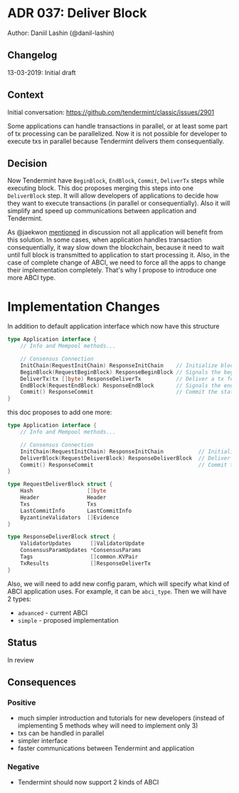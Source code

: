 # ADR 037: Deliver Block

Author: Daniil Lashin (@danil-lashin)

## Changelog

13-03-2019: Initial draft

## Context

Initial conversation: https://github.com/tendermint/classic/issues/2901

Some applications can handle transactions in parallel, or at least some
part of tx processing can be parallelized. Now it is not possible for developer
to execute txs in parallel because Tendermint delivers them consequentially.

## Decision

Now Tendermint have `BeginBlock`, `EndBlock`, `Commit`, `DeliverTx` steps
while executing block. This doc proposes merging this steps into one `DeliverBlock`
step. It will allow developers of applications to decide how they want to
execute transactions (in parallel or consequentially). Also it will simplify and
speed up communications between application and Tendermint.

As @jaekwon [mentioned](https://github.com/tendermint/classic/issues/2901#issuecomment-477746128)
in discussion not all application will benefit from this solution. In some cases,
when application handles transaction consequentially, it way slow down the blockchain,
because it need to wait until full block is transmitted to application to start
processing it. Also, in the case of complete change of ABCI, we need to force all the apps
to change their implementation completely. That's why I propose to introduce one more ABCI
type.

# Implementation Changes

In addition to default application interface which now have this structure

```go
type Application interface {
    // Info and Mempool methods...

    // Consensus Connection
    InitChain(RequestInitChain) ResponseInitChain    // Initialize blockchain with validators and other info from TendermintCore
    BeginBlock(RequestBeginBlock) ResponseBeginBlock // Signals the beginning of a block
    DeliverTx(tx []byte) ResponseDeliverTx           // Deliver a tx for full processing
    EndBlock(RequestEndBlock) ResponseEndBlock       // Signals the end of a block, returns changes to the validator set
    Commit() ResponseCommit                          // Commit the state and return the application Merkle root hash
}
```

this doc proposes to add one more:

```go
type Application interface {
    // Info and Mempool methods...

    // Consensus Connection
    InitChain(RequestInitChain) ResponseInitChain           // Initialize blockchain with validators and other info from TendermintCore
    DeliverBlock(RequestDeliverBlock) ResponseDeliverBlock  // Deliver full block
    Commit() ResponseCommit                                 // Commit the state and return the application Merkle root hash
}

type RequestDeliverBlock struct {
    Hash                 []byte
    Header               Header
    Txs                  Txs
    LastCommitInfo       LastCommitInfo
    ByzantineValidators  []Evidence
}

type ResponseDeliverBlock struct {
    ValidatorUpdates      []ValidatorUpdate
    ConsensusParamUpdates *ConsensusParams
    Tags                  []common.KVPair
    TxResults             []ResponseDeliverTx
}

```

Also, we will need to add new config param, which will specify what kind of ABCI application uses.
For example, it can be `abci_type`. Then we will have 2 types:
- `advanced` - current ABCI
- `simple` - proposed implementation

## Status

In review

## Consequences

### Positive

- much simpler introduction and tutorials for new developers (instead of implementing 5 methods whey
will need to implement only 3)
- txs can be handled in parallel
- simpler interface
- faster communications between Tendermint and application

### Negative

- Tendermint should now support 2 kinds of ABCI

